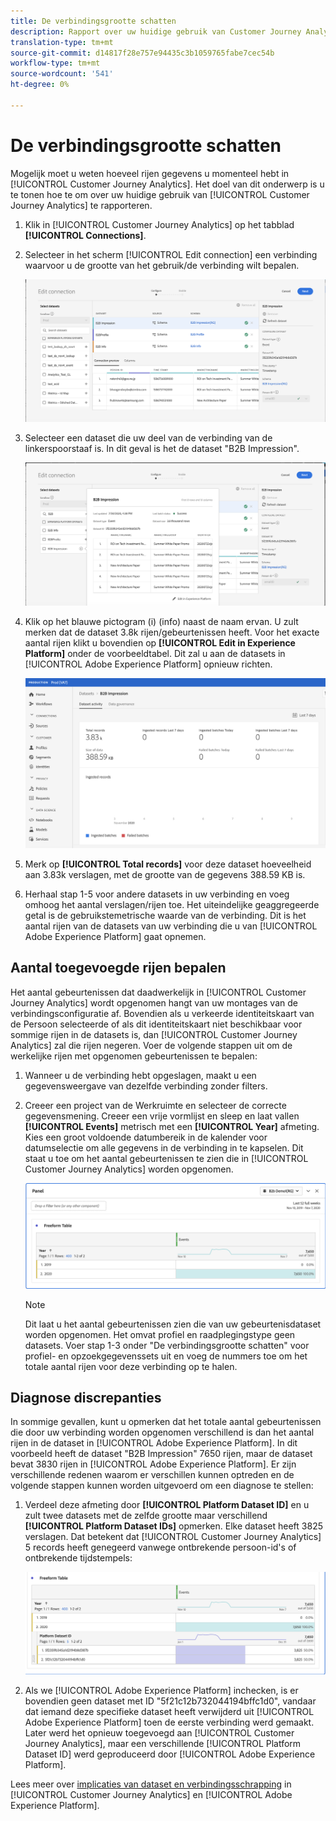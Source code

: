 ```yaml
---
title: De verbindingsgrootte schatten
description: Rapport over uw huidige gebruik van Customer Journey Analytics
translation-type: tm+mt
source-git-commit: d14817f28e757e94435c3b1059765fabe7cec54b
workflow-type: tm+mt
source-wordcount: '541'
ht-degree: 0%

---
```



# De verbindingsgrootte schatten

Mogelijk moet u weten hoeveel rijen gegevens u momenteel hebt in [!UICONTROL Customer Journey Analytics]. Het doel van dit onderwerp is u te tonen hoe te om over uw huidige gebruik van [!UICONTROL Customer Journey Analytics] te rapporteren.

1. Klik in [!UICONTROL Customer Journey Analytics] op het tabblad **[!UICONTROL Connections]**.
1. Selecteer in het scherm [!UICONTROL Edit connection] een verbinding waarvoor u de grootte van het gebruik/de verbinding wilt bepalen.

   ![Verbinding bewerken](assets/edit-connection.png)

1. Selecteer een dataset die uw deel van de verbinding van de linkerspoorstaaf is. In dit geval is het de dataset &quot;B2B Impression&quot;.

   ![gegevensset](assets/dataset.png)

1. Klik op het blauwe pictogram (i) (info) naast de naam ervan. U zult merken dat de dataset 3.8k rijen/gebeurtenissen heeft. Voor het exacte aantal rijen klikt u bovendien op **[!UICONTROL Edit in Experience Platform]** onder de voorbeeldtabel. Dit zal u aan de datasets in [!UICONTROL Adobe Experience Platform] opnieuw richten.

   ![Gegevens AEP-gegevensset](assets/data-size.png)

1. Merk op **[!UICONTROL Total records]** voor deze dataset hoeveelheid aan 3.83k verslagen, met de grootte van de gegevens 388.59 KB is.

1. Herhaal stap 1-5 voor andere datasets in uw verbinding en voeg omhoog het aantal verslagen/rijen toe. Het uiteindelijke geaggregeerde getal is de gebruikstemetrische waarde van de verbinding. Dit is het aantal rijen van de datasets van uw verbinding die u van [!UICONTROL Adobe Experience Platform] gaat opnemen.

## Aantal toegevoegde rijen bepalen

Het aantal gebeurtenissen dat daadwerkelijk in [!UICONTROL Customer Journey Analytics] wordt opgenomen hangt van uw montages van de verbindingsconfiguratie af. Bovendien als u verkeerde identiteitskaart van de Persoon selecteerde of als dit identiteitskaart niet beschikbaar voor sommige rijen in de datasets is, dan [!UICONTROL Customer Journey Analytics] zal die rijen negeren. Voer de volgende stappen uit om de werkelijke rijen met opgenomen gebeurtenissen te bepalen:

1. Wanneer u de verbinding hebt opgeslagen, maakt u een gegevensweergave van dezelfde verbinding zonder filters.
1. Creeer een project van de Werkruimte en selecteer de correcte gegevensmening. Creeer een vrije vormlijst en sleep en laat vallen **[!UICONTROL Events]** metrisch met een **[!UICONTROL Year]** afmeting. Kies een groot voldoende datumbereik in de kalender voor datumselectie om alle gegevens in de verbinding in te kapselen. Dit staat u toe om het aantal gebeurtenissen te zien die in [!UICONTROL Customer Journey Analytics] worden opgenomen.

   ![Werkruimteproject](assets/event-number.png)

   >[!NOTE]
   >
   >Dit laat u het aantal gebeurtenissen zien die van uw gebeurtenisdataset worden opgenomen. Het omvat profiel en raadplegingstype geen datasets. Voer stap 1-3 onder &quot;De verbindingsgrootte schatten&quot; voor profiel- en opzoekgegevenssets uit en voeg de nummers toe om het totale aantal rijen voor deze verbinding op te halen.

## Diagnose discrepanties

In sommige gevallen, kunt u opmerken dat het totale aantal gebeurtenissen die door uw verbinding worden opgenomen verschillend is dan het aantal rijen in de dataset in [!UICONTROL Adobe Experience Platform]. In dit voorbeeld heeft de dataset &quot;B2B Impression&quot; 7650 rijen, maar de dataset bevat 3830 rijen in [!UICONTROL Adobe Experience Platform]. Er zijn verschillende redenen waarom er verschillen kunnen optreden en de volgende stappen kunnen worden uitgevoerd om een diagnose te stellen:

1. Verdeel deze afmeting door **[!UICONTROL Platform Dataset ID]** en u zult twee datasets met de zelfde grootte maar verschillend **[!UICONTROL Platform Dataset IDs]** opmerken. Elke dataset heeft 3825 verslagen. Dat betekent dat [!UICONTROL Customer Journey Analytics] 5 records heeft genegeerd vanwege ontbrekende persoon-id&#39;s of ontbrekende tijdstempels:

   ![uitsplitsing](assets/data-size2.png)

1. Als we [!UICONTROL Adobe Experience Platform] inchecken, is er bovendien geen dataset met ID &quot;5f21c12b732044194bffc1d0&quot;, vandaar dat iemand deze specifieke dataset heeft verwijderd uit [!UICONTROL Adobe Experience Platform] toen de eerste verbinding werd gemaakt. Later werd het opnieuw toegevoegd aan [!UICONTROL Customer Journey Analytics], maar een verschillende [!UICONTROL Platform Dataset ID] werd geproduceerd door [!UICONTROL Adobe Experience Platform].

Lees meer over [implicaties van dataset en verbindingsschrapping](https://experienceleague.adobe.com/docs/analytics-platform/using/cja-overview/cja-faq.html?lang=en#implications-of-deleting-data-components) in [!UICONTROL Customer Journey Analytics] en [!UICONTROL Adobe Experience Platform].
